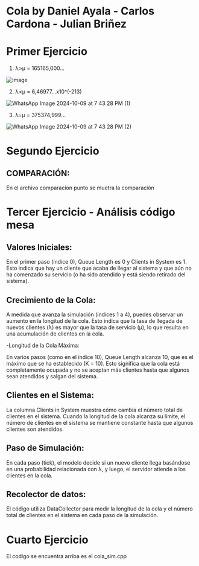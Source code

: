 # Cola by Daniel Ayala - Carlos Cardona - Julian Briñez
# Primer Ejercicio
1. λ>μ = 165165,000...
   
![image](https://github.com/user-attachments/assets/d3a45136-f420-4ccd-9338-6b6bb113a516)

2. λ<μ = 6,46977...x10^(-213)

![WhatsApp Image 2024-10-09 at 7 43 28 PM (1)](https://github.com/user-attachments/assets/c01fc37e-d07a-4cd2-99a9-c8f8724cb481)

3. λ=μ = 375374,999...

![WhatsApp Image 2024-10-09 at 7 43 28 PM (2)](https://github.com/user-attachments/assets/8b4e6e5f-f3d6-4737-b359-62298013aca7)


# Segundo Ejercicio 

## COMPARACIÓN:

En el archivo comparacion punto se muetra la comparación 

# Tercer Ejercicio - Análisis código mesa

## Valores Iniciales:

En el primer paso (índice 0), Queue Length es 0 y Clients in System es 1. Esto indica que hay un cliente que acaba de llegar al sistema y que aún no ha comenzado su servicio (o ha sido atendido y está siendo retirado del sistema).

## Crecimiento de la Cola:

A medida que avanza la simulación (índices 1 a 4), puedes observar un aumento en la longitud de la cola. Esto indica que la tasa de llegada de nuevos clientes (λ) es mayor que la tasa de servicio (μ), lo que resulta en una acumulación de clientes en la cola.

-Longitud de la Cola Máxima:

En varios pasos (como en el índice 10), Queue Length alcanza 10, que es el máximo que se ha establecido (K = 10). Esto significa que la cola está completamente ocupada y no se aceptan más clientes hasta que algunos sean atendidos y salgan del sistema.

## Clientes en el Sistema:

La columna Clients in System muestra cómo cambia el número total de clientes en el sistema. Cuando la longitud de la cola alcanza su límite, el número de clientes en el sistema se mantiene constante hasta que algunos clientes son atendidos.

## Paso de Simulación:

En cada paso (tick), el modelo decide si un nuevo cliente llega basándose en una probabilidad relacionada con λ, y luego, el servidor atiende a los clientes en la cola.

## Recolector de datos:

El código utiliza DataCollector para medir la longitud de la cola y el número total de clientes en el sistema en cada paso de la simulación.

# Cuarto Ejercicio

El codigo se encuentra arriba es el cola_sim.cpp
